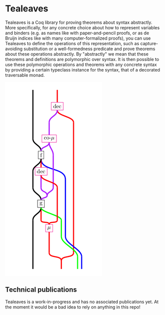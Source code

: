 # Tealeaves

Tealeaves is a Coq library for proving theorems about syntax
abstractly. More specifically, for any concrete choice about how to
represent variables and binders (e.g. as names like with
paper-and-pencil proofs, or as de Bruijn indices like with many
computer-formalized proofs), you can use Tealeaves to define the
operations of this representation, such as capture-avoiding
substitution or a well-formedness predicate and prove theorems about
these operations abstractly. By "abstractly" we mean that these
theorems and definitions are polymorphic over syntax. It is then
possible to use these polymorphic operations and theorems with any
concrete syntax by providing a certain typeclass instance for the syntax, that of a
decorated traversable monad.

[![Generalized Kleisli composition](https://raw.githubusercontent.com/dunnl/tealeaves/master/docs/tealeaves_kleisli_composition.png)](http://comono.id/tealeaves/Tealeaves.Singlesorted.Classes.DecoratedTraversableMonad.html#kcomposedtm)

## Technical publications
Tealeaves is a work-in-progress and has no associated publications
yet. At the moment it would be a bad idea to rely on anything in this
repo!
